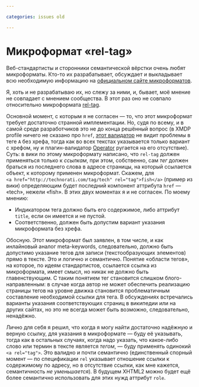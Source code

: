 ```yaml
---

categories: issues old

---
```


# Микроформат «rel-tag»

Веб-стандартисты и сторонники семантической вёрстки очень любят микроформаты. Кто-то их разрабатывает, обсуждает и выкладывает всю необходимую информацию на [официальном сайте микроформатов](http://microformats.org/).

Я, хоть и не разрабатываю их, но слежу за ними, и, бывает, моё мнение не совпадает с мнением сообщества. В этот раз оно не совпало относительно микроформата [rel-tag](http://microformats.org/wiki/rel-tag).

Основной момент, с которым я не согласен — то, что этот микроформат требует достаточно странной имплементации. Но, судя по всему, и в самой среде разработчиков это не до конца решённый вопрос (в XMDP profile ничего не сказано про `href`, [этот валидатор](http://microformatique.com/optimus/) не видит проблемы в теге `A` без хрефа, тогда как во всех текстах указывается только вариант с хрефом, ну и плагин-валидатор [Operator](https://addons.mozilla.org/ru/firefox/addon/4106) ругается на его отсутствие). Суть: в вики по этому микроформату написано, что `rel-tag` должен применяться только к *ссылкам*, при этом, собственно, сам *тег* должен браться из последнего слова в адресе страницы, на который ссылается объект, к которому применен микроформат. Скажем, для `<a href="http://technorati.com/tag/tech" rel="tag">fish</a>` (пример из вики) определяющим будет последний компонент аттрибута `href` — «tech», нежели «fish». В этих двух моментах я и не согласен. По моему мнению:

- Индикатором тега должно быть его содержимое, либо аттрибут `title`, если он имеется и не пустой.
- Соответственно, должен быть допустим вариант указания микроформата без хрефа.

Обосную. Этот микроформат был заявлен, в том числе, и как инлайновый аналог meta-keywords, следовательно, должно быть допустимо указание тегов для записи (текстообразующих элементов) прямо в тексте. Это и логично и семантично. Понятие «области тегов», на которое, по идеям стандартистов, ссылается ссылка из микроформата, имеет смысл, но никак не должно быть главенствующим. С таким понятием тег становится слишком блого-направленным: в случае когда автор не может обеспечить реализацию страницы тегов на уровне движка становится проблематичным составление необходимой ссылки для тега. В обсуждениях встречались варианты указания соответствующих страниц в википедии или на других сайтах, но это не всегда может быть возможно, следовательно, ненадёжно.

Лично для себя я решил, что когда я могу найти достаточно надёжную и верную ссылку, для указания в микроформате — буду её указывать, тогда как в остальных случаях, когда надо указать, что какое-либо слово или термин в тексте является *тегом*, — буду применять одинокий `<a rel="tag">`. Это валидно и почти семантично (единственный спорный момент — по спецификации `rel` указывает отношение ссылки к содержимому по адресу, но в отсутствие ссылки, как мне кажется, семантичность *не уменьшается*). В будущем XHTML2 можно будет ещё более семантично использовать для этих нужд аттрибут `role`.

